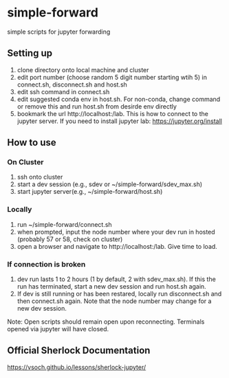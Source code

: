 # simple-forward
simple scripts for jupyter forwarding

## Setting up
1) clone directory onto local machine and cluster
2) edit port number (choose random 5 digit number starting wtih 5) in connect.sh, disconnect.sh and host.sh
3) edit ssh command in connect.sh
4) edit suggested conda env in host.sh. For non-conda, change command or remove this and run host.sh from desirde env directly
5) bookmark the url http://localhost:<port number>/lab. This is how to connect to the jupyter server. If you need to install jupyter lab: https://jupyter.org/install

## How to use
### On Cluster
1) ssh onto cluster
2) start a dev session (e.g., sdev or ~/simple-forward/sdev_max.sh)
3) start jupyter server(e.g., ~/simple-forward/host.sh)

### Locally
1) run ~/simple-forward/connect.sh
2) when prompted, input the node number where your dev run in hosted (probably 57 or 58, check on cluster)
3) open a browser and navigate to http://localhost:<port number>/lab. Give time to load.

### If connection is broken
1) dev run lasts 1 to 2 hours (1 by default, 2 with sdev_max.sh). If this the run has terminated, start a new dev session and run host.sh again.
2) If dev is still running or has been restared, locally run disconnect.sh and then connect.sh again. Note that the node number may change for a new dev session.

Note: Open scripts should remain open upon reconnecting. Terminals opened via jupyter will have closed.

## Official Sherlock Documentation
https://vsoch.github.io/lessons/sherlock-jupyter/
